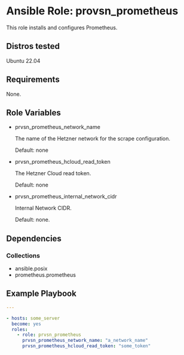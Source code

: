 # Ansible Role: provsn_prometheus

This role installs and configures Prometheus.

## Distros tested

Ubuntu 22.04

## Requirements

None.

## Role Variables

- prvsn_prometheus_network_name

  The name of the Hetzner network for the scrape configuration.

  Default: none

- prvsn_prometheus_hcloud_read_token

  The Hetzner Cloud read token.

  Default: none

- prvsn_prometheus_internal_network_cidr

  Internal Network CIDR.

  Default: none.


## Dependencies

### Collections

- ansible.posix
- prometheus.prometheus

## Example Playbook

```yml
---

- hosts: some_server
  become: yes
  roles:
    - role: prvsn_prometheus
      prvsn_prometheus_network_name: "a_network_name"
      prvsn_prometheus_hcloud_read_token: "some_token"
```

